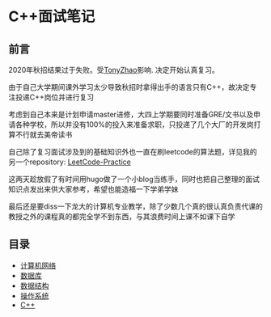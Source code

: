 # C++面试笔记

## 前言
2020年秋招结果过于失败。受[TonyZhao](https://github.com/SpringWave1)影响. 决定开始认真复习。

由于自己大学期间课外学习太少导致秋招时拿得出手的语言只有C++，故决定专注投递C++岗位并进行复习

考虑到自己本来是计划申请master进修，大四上学期要同时准备GRE/文书以及申请各种学校，所以并没有100%的投入来准备求职，只投递了几个大厂的开发岗打算不行就去美帝读书

自己除了复习面试涉及到的基础知识外也一直在刷leetcode的算法题，详见我的另一个repository: [LeetCode-Practice](https://github.com/PRESIDENT810/LeetCode-Practice)

这两天趁放假了有时间用hugo做了一个小blog当练手，同时也把自己整理的面试知识点发出来供大家参考，希望也能造福一下学弟学妹

最后还是要diss一下龙大的计算机专业教学，除了少数几个真的很认真负责代课的教授之外的课程真的都完全学不到东西，与其浪费时间上课不如课下自学

## 目录

- [计算机网络](https://president810.github.io/Cpp-Interview-Notes/interview/computernetwork/)
- [数据库](https://president810.github.io/Cpp-Interview-Notes/interview/database/)
- [数据结构](https://president810.github.io/Cpp-Interview-Notes/interview/datastructure/)
- [操作系统](https://president810.github.io/Cpp-Interview-Notes/interview/operatingsystem/)
- [C++](https://president810.github.io/Cpp-Interview-Notes/interview/c++/)